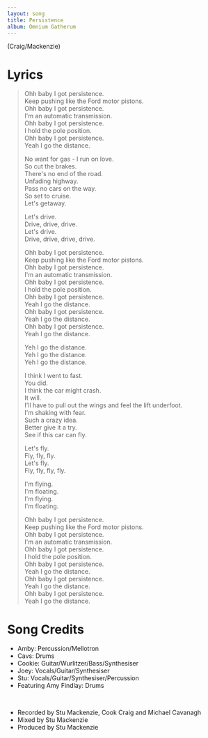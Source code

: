 ```yaml
---
layout: song
title: Persistence
album: Omnium Gatherum
---
```


(Craig/Mackenzie)

# Lyrics

> Ohh baby I got persistence.  
> Keep pushing like the Ford motor pistons.  
> Ohh baby I got persistence.  
> I'm an automatic transmission.  
> Ohh baby I got persistence.  
> I hold the pole position.  
> Ohh baby I got persistence.  
> Yeah I go the distance.  
>  
> No want for gas - I run on love.  
> So cut the brakes.  
> There's no end of the road.  
> Unfading highway.  
> Pass no cars on the way.  
> So set to cruise.  
> Let's getaway.  
>  
> Let's drive.  
> Drive, drive, drive.  
> Let's drive.  
> Drive, drive, drive, drive.  
>  
> Ohh baby I got persistence.  
> Keep pushing like the Ford motor pistons.  
> Ohh baby I got persistence.  
> I'm an automatic transmission.  
> Ohh baby I got persistence.  
> I hold the pole position.  
> Ohh baby I got persistence.  
> Yeah I go the distance.  
> Ohh baby I got persistence.  
> Yeah I go the distance.  
> Ohh baby I got persistence.  
> Yeah I go the distance.  
>  
> Yeh I go the distance.  
> Yeh I go the distance.  
> Yeh I go the distance.  
>  
> I think I went to fast.  
> You did.  
> I think the car might crash.  
> It will.  
> I'll have to pull out the wings and feel the lift underfoot.  
> I'm shaking with fear.  
> Such a crazy idea.  
> Better give it a try.  
> See if this car can fly.  
>  
> Let's fly.  
> Fly, fly, fly.  
> Let's fly.  
> Fly, fly, fly, fly.  
>  
> I'm flying.  
> I'm floating.  
> I'm flying.  
> I'm floating.  
>  
> Ohh baby I got persistence.  
> Keep pushing like the Ford motor pistons.  
> Ohh baby I got persistence.  
> I'm an automatic transmission.  
> Ohh baby I got persistence.  
> I hold the pole position.  
> Ohh baby I got persistence.  
> Yeah I go the distance.  
> Ohh baby I got persistence.  
> Yeah I go the distance.  
> Ohh baby I got persistence.  
> Yeah I go the distance.  

# Song Credits

* Amby: Percussion/Mellotron
* Cavs: Drums
* Cookie: Guitar/Wurlitzer/Bass/Synthesiser
* Joey: Vocals/Guitar/Synthesiser
* Stu: Vocals/Guitar/Synthesiser/Percussion
* Featuring Amy Findlay: Drums
<br>

* Recorded by Stu Mackenzie, Cook Craig and Michael Cavanagh
* Mixed by Stu Mackenzie
* Produced by Stu Mackenzie
